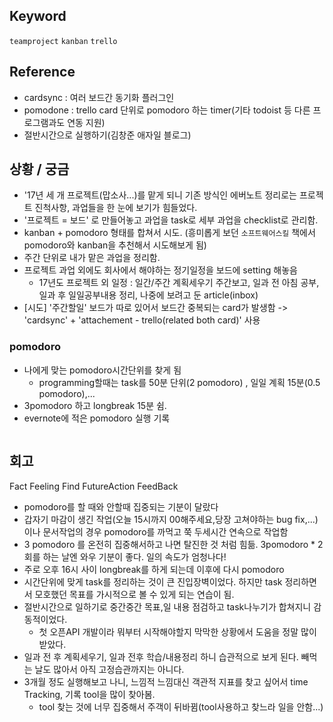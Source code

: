 ## Keyword
`teamproject` `kanban` `trello`

## Reference
- cardsync : 여러 보드간 동기화 플러그인 
- pomodone : trello card 단위로 pomodoro 하는 timer(기타 todoist 등 다른 프로그램과도 연동 지원)
- 절반시간으로 실행하기(김창준 애자일 블로그)

## 상황 / 궁금
- '17년 세 개 프로젝트(맙소사...)를 맡게 되니 기존 방식인 에버노트 정리로는 프로젝트 진척사항, 과업들을 한 눈에 보기가 힘들었다.
- '프로젝트 = 보드' 로 만들어놓고 과업을 task로 세부 과업을 checklist로 관리함. 
- kanban + pomodoro 형태를 합쳐서 시도. 
  (흥미롭게 보던 `소프트웨어스킬` 책에서 pomodoro와 kanban을 추천해서 시도해보게 됨)
- 주간 단위로 내가 맡은 과업을 정리함. 
- 프로젝트 과업 외에도 회사에서 해야하는 정기일정을 보드에 setting 해놓음 
  - 17년도 프로젝트 외 일정 : 일간/주간 계획세우기 주간보고, 일과 전 아침 공부, 일과 후 일일공부내용 정리, 나중에 보려고 둔 article(inbox)
- [시도] '주간할일' 보드가 따로 있어서 보드간 중복되는 card가 발생함 -> 'cardsync' + 'attachement - trello(related both card)' 사용 

### pomodoro 
- 나에게 맞는 pomodoro시간단위를 찾게 됨
  - programming할때는 task를 50분 단위(2 pomodoro) , 일일 계획 15분(0.5 pomodoro),...
- 3pomodoro 하고 longbreak 15분 쉼. 
- evernote에 적은 pomodoro 실행 기록
```
```

## 회고 
Fact Feeling Find FutureAction FeedBack
- pomodoro를 할 때와 안할때 집중되는 기분이 달랐다
- 갑자기 마감이 생긴 작업(오늘 15시까지 00해주세요,당장 고쳐야하는 bug fix,...)이나 문서작업의 경우 pomodoro를 까먹고 쭉 두세시간 연속으로 작업함
- 3 pomodoro 를 온전히 집중해서하고 나면 탈진한 것 처럼 힘듦. 3pomodoro * 2회를 하는 날엔 와우 기분이 좋다. 일의 속도가 엄청나다! 
 - 주로 오후 16시 사이 longbreak를 하게 되는데 이후에 다시 pomodoro 
- 시간단위에 맞게 task를 정리하는 것이 큰 진입장벽이었다. 하지만 task 정리하면서 모호했던 목표를 가시적으로 볼 수 있게 되는 연습이 됨.
- 절반시간으로 일하기로 중간중간 목표,일 내용 점검하고 task나누기가 합쳐지니 감동적이었다. 
  - 첫 오픈API 개발이라 뭐부터 시작해야할지 막막한 상황에서 도움을 정말 많이 받았다. 
- 일과 전 후 계획세우기, 일과 전후 학습/내용정리 하니 습관적으로 보게 된다. 빼먹는 날도 많아서 아직 고정습관까지는 아니다. 
- 3개월 정도 실행해보고 나니, 느낌적 느낌대신 객관적 지표를 찾고 싶어서 time Tracking, 기록 tool을 많이 찾아봄. 
  - tool 찾는 것에 너무 집중해서 주객이 뒤바뀜(tool사용하고 찾느라 일을 안함...)

